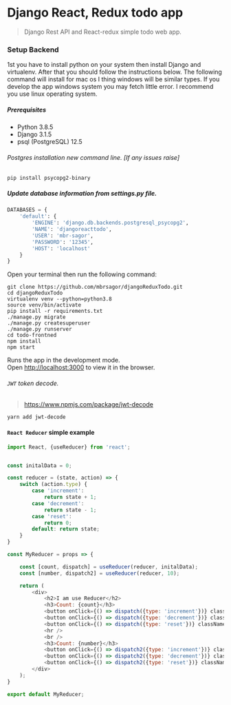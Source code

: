 # Django React, Redux todo app
> Django Rest API and React-redux simple todo web app.

### Setup Backend
1st you have to install python on your system then install Django and virtualenv. After that you should follow the instructions below.
The following command will install for mac os I thing windows will be similar types. If you develop the app windows system you may fetch little error. I recommend you use linux operating system.

##### Prerequisites
- Python 3.8.5
- Django 3.1.5
- psql (PostgreSQL) 12.5

###### Postgres installation new command line. [If any issues raise]
```
pip install psycopg2-binary
```

##### Update database information from settings.py file.

```python
DATABASES = {
    'default': {
        'ENGINE': 'django.db.backends.postgresql_psycopg2',
        'NAME': 'djangoreacttodo',
        'USER': 'mbr-sagor',
        'PASSWORD': '12345',
        'HOST': 'localhost'
    }
}
```

Open your terminal then run the following command:
```base
git clone https://github.com/mbrsagor/djangoReduxTodo.git
cd djangoReduxTodo
virtualenv venv --python=python3.8
source venv/bin/activate
pip install -r requirements.txt
./manage.py migrate 
./manage.py createsuperuser 
./manage.py runserver
cd todo-frontned
npm install
npm start
```

Runs the app in the development mode.\
Open [http://localhost:3000](http://localhost:3000) to view it in the browser.

###### `JWT` token decode.
> https://www.npmjs.com/package/jwt-decode
```
yarn add jwt-decode
```

#### `React Reducer` simple example

```javascript
import React, {useReducer} from 'react';


const initalData = 0;

const reducer = (state, action) => {
    switch (action.type) {
        case 'increment':
            return state + 1;
        case 'decrement':
            return state - 1;
        case 'reset':
            return 0;
        default: return state;
    }
}

const MyReducer = props => {

    const [count, dispatch] = useReducer(reducer, initalData);
    const [number, dispatch2] = useReducer(reducer, 10);

    return (
        <div>
            <h2>I am use Reducer</h2>
            <h3>Count: {count}</h3>
            <button onClick={() => dispatch({type: 'increment'})} className="btn btn-success btn-sm mr-2">+</button>
            <button onClick={() => dispatch({type: 'decrement'})} className="btn btn-success btn-sm mr-2">-</button>
            <button onClick={() => dispatch({type: 'reset'})} className="btn btn-danger btn-sm mr-2">(0)</button>
            <hr />
            <br />
            <h3>Count: {number}</h3>
            <button onClick={() => dispatch2({type: 'increment'})} className="btn btn-success btn-sm mr-2">+</button>
            <button onClick={() => dispatch2({type: 'decrement'})} className="btn btn-success btn-sm mr-2">-</button>
            <button onClick={() => dispatch2({type: 'reset'})} className="btn btn-danger btn-sm mr-2">(0)</button>
        </div>
    );
}

export default MyReducer;

```
